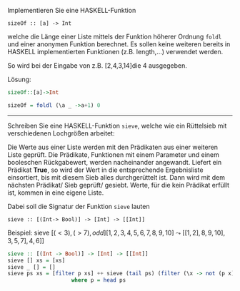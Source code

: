 Implementieren Sie eine HASKELL-Funktion

`sizeOf :: [a] -> Int`

welche die Länge einer Liste mittels der Funktion höherer Ordnung `foldl` und einer anonymen Funktion berechnet. Es sollen keine weiteren bereits in HASKELL implementierten Funktionen (z.B. length,…) verwendet werden.

So wird bei der Eingabe von z.B. [2,4,3,14]die 4 ausgegeben.

Lösung:

```haskell
sizeOf::[a]->Int

sizeOf = foldl (\a _ ->a+1) 0
```
------------
Schreiben Sie eine HASKELL-Funktion `sieve`, welche wie ein Rüttelsieb mit verschiedenen Lochgrößen arbeitet:

Die Werte aus einer Liste werden mit den Prädikaten aus einer weiteren Liste geprüft. Die Prädikate, Funktionen mit einem Parameter und einem booleschen Rückgabewert, werden nacheinander angewandt. Liefert ein Prädikat **True**, so wird der Wert in die entsprechende Ergebnisliste einsortiert, bis mit diesem Sieb alles durchgerüttelt ist. Dann wird mit dem nächsten Prädikat/ Sieb geprüft/ gesiebt. Werte, für die kein Prädikat erfüllt ist, kommen in eine eigene Liste.

Dabei soll die Signatur der Funktion `sieve` lauten

`sieve :: [(Int-> Bool)] -> [Int] -> [[Int]]`

Beispiel: sieve $[(<3),(>7),odd]  [1,2,3,4,5,6,7,8,9,10]$ $\leadsto$ $[[1,2], 8,9,10], 3,5,7], 4,6]]$

```haskell
sieve :: [(Int -> Bool)] -> [Int] -> [[Int]]
sieve [] xs = [xs]
sieve _ [] = []
sieve ps xs = [filter p xs] ++ sieve (tail ps) (filter (\x -> not (p x)) xs)
                    where p = head ps
```

